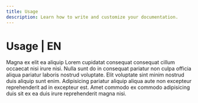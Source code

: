 ```yaml
---
title: Usage
description: Learn how to write and customize your documentation.
---
```


# Usage | EN

Magna ex elit ea aliquip Lorem cupidatat consequat consequat cillum occaecat nisi irure nisi. Nulla sunt do in consequat pariatur non culpa officia aliqua pariatur laboris nostrud voluptate. Elit voluptate sint minim nostrud duis aliquip sunt enim. Adipisicing pariatur aliquip aliqua aute non excepteur reprehenderit ad in excepteur est. Amet commodo ex commodo adipisicing duis sit ex ea duis irure reprehenderit magna nisi.

